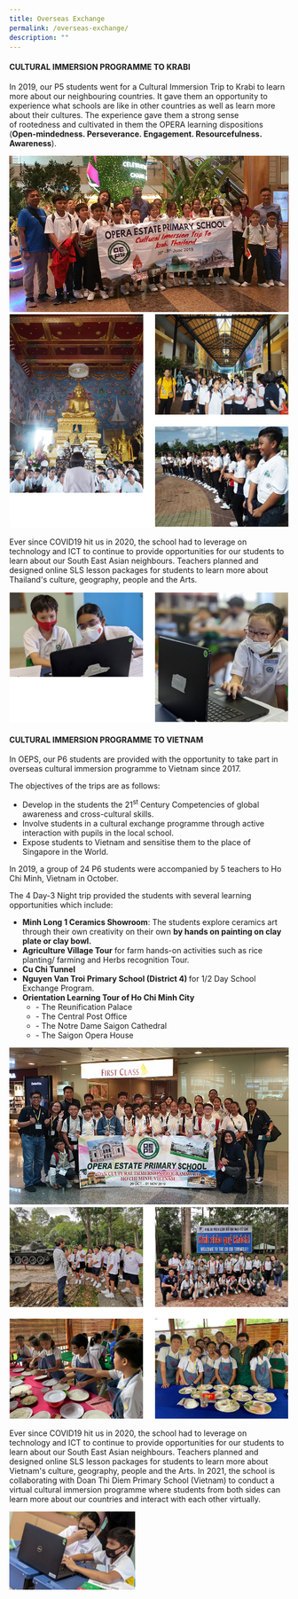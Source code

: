 ```yaml
---
title: Overseas Exchange
permalink: /overseas-exchange/
description: ""
---
```

<h4>CULTURAL IMMERSION PROGRAMME TO KRABI</h4>
<p>In 2019, our P5 students went for a Cultural Immersion Trip to Krabi to learn more about our&nbsp;neighbouring countries. It gave them an opportunity to experience what schools are like in other&nbsp;countries as well as learn more about their cultures. The experience gave them a strong sense of&nbsp;rootedness and cultivated in them the OPERA learning dispositions (<strong>Open-mindedness. Perseverance.&nbsp;Engagement. Resourcefulness. Awareness</strong>).</p>
<img src="/images/oe1.jpg"><br>
<img src="/images/oe2.png">
<p>Ever since COVID19 hit us in 2020, the school had to leverage on technology and ICT to continue to provide opportunities for our&nbsp;students to learn about our South East Asian neighbours. Teachers planned and designed online SLS lesson packages for students to learn more about Thailand's culture, geography, people and the Arts.</p>
<img src="/images/oe3.png">
<h4>CULTURAL IMMERSION PROGRAMME TO VIETNAM</h4>
<p>In OEPS, our P6 students are provided with the opportunity to take part in overseas cultural immersion programme to Vietnam since 2017.</p>
<p>The objectives of the trips are as follows:</p>
<ul>
<li>Develop in the students the 21<sup>st</sup>&nbsp;Century Competencies of global awareness and cross-cultural skills.</li>
<li>Involve students in a cultural exchange programme through active interaction with pupils in the local school.</li>
<li>Expose students to Vietnam and sensitise them to the place of Singapore in the World.</li>
</ul>
<p>In 2019, a group of 24 P6 students were accompanied by 5 teachers to Ho Chi Minh, Vietnam in October.</p>
<p>The 4 Day-3 Night trip provided the students with several learning opportunities&nbsp;which include:</p>
<ul>
<li><strong>Minh Long 1 Ceramics Showroom</strong>: The students explore ceramics art through their own creativity on their own&nbsp;<strong>by hands on painting on clay plate or clay bowl.</strong></li>
<li><strong>Agriculture Village Tour</strong>&nbsp;for farm hands-on activities such as rice planting/ farming and Herbs recognition Tour.</li>
<li><strong>Cu Chi Tunnel</strong></li>
<li><strong>Nguyen Van Troi Primary School (District 4)&nbsp;</strong>for 1/2 Day School Exchange Program.</li>
<li><strong>Orientation Learning Tour of Ho Chi Minh City</strong>
<ul>
<li>- The Reunification Palace</li>
<li>- The Central Post Office</li>
<li>- The Notre Dame Saigon Cathedral</li>
<li>- The Saigon Opera House</li>
</ul>
</li>
</ul>
<img src="/images/oe4.jpg"><br>
<img src="/images/oe5.png">
<p>Ever since COVID19 hit us in 2020, the school had to leverage on technology and ICT to continue to provide opportunities for our&nbsp;students to learn about our South East Asian neighbours. Teachers planned and designed online SLS lesson packages for students to learn more about Vietnam's culture, geography, people and the Arts. In 2021, the school is collaborating with&nbsp;Doan Thi Diem Primary School (Vietnam) to conduct a virtual cultural immersion programme where students from both sides can learn more about our countries and interact with each other virtually.</p>
<img style="width: 45%;" src="/images/oe6.jpg" align = "left" />